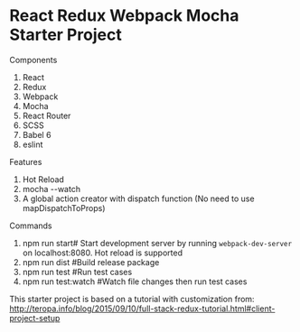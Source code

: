 React Redux Webpack Mocha Starter Project
========================================

Components

 1. React
 2. Redux
 3. Webpack
 4. Mocha
 5. React Router
 6. SCSS
 7. Babel 6
 8. eslint

Features
 1. Hot Reload
 2. mocha --watch
 3. A global action creator with dispatch function (No need to use mapDispatchToProps)

Commands

 1. npm run start# Start development server by running `webpack-dev-server` on localhost:8080. Hot reload is supported
 2. npm run dist #Build release package
 3. npm run test #Run test cases
 4. npm run test:watch #Watch file changes then run test cases


This starter project is based on a tutorial with customization from:
http://teropa.info/blog/2015/09/10/full-stack-redux-tutorial.html#client-project-setup
